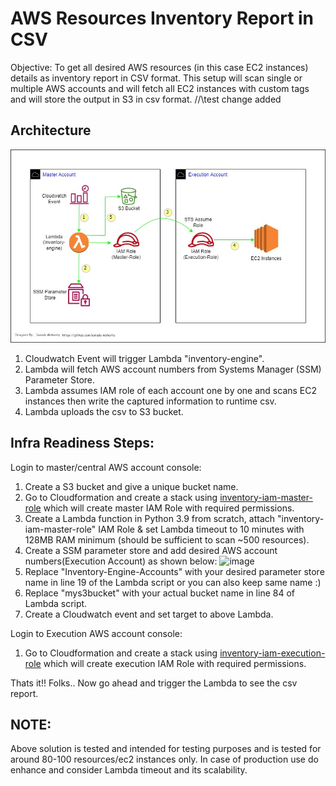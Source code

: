 # AWS Resources Inventory Report in CSV
Objective: To get all desired AWS resources (in this case EC2 instances) details as inventory report in CSV format. This setup will scan single or multiple AWS accounts and will fetch all EC2 instances with custom tags and will store the output in S3 in csv format.
//\\test change added

## Architecture

![Architecture](./InventoryDiagram.jpg)

1. Cloudwatch Event will trigger Lambda "inventory-engine".
2. Lambda will fetch AWS account numbers from Systems Manager (SSM) Parameter Store.
3. Lambda assumes IAM role of each account one by one and scans EC2 instances then write the captured information to runtime csv.
4. Lambda uploads the csv to S3 bucket.

## Infra Readiness Steps:
Login to master/central AWS account console:
1. Create a S3 bucket and give a unique bucket name. 
2. Go to Cloudformation and create a stack using [inventory-iam-master-role](./inventory-iam-master-role.json) which will create master IAM Role with required permissions.
3. Create a Lambda function in Python 3.9 from scratch, attach "inventory-iam-master-role" IAM Role & set Lambda timeout to 10 minutes with 128MB RAM minimum (should be sufficient to scan ~500 resources).
4. Create a SSM parameter store and add desired AWS account numbers(Execution Account) as shown below:
![image](https://user-images.githubusercontent.com/90566922/157006956-e6ba233e-c0d4-4a6e-8b06-c990ebf9b732.png)
5. Replace "Inventory-Engine-Accounts" with your desired parameter store name in line 19 of the Lambda script or you can also keep same name :)
6. Replace "mys3bucket" with your actual bucket name in line 84 of Lambda script.
7. Create a Cloudwatch event and set target to above Lambda.

Login to Execution AWS account console:
1. Go to Cloudformation and create a stack using [inventory-iam-execution-role](./inventory-iam-execution-role.json) which will create execution IAM Role with required permissions.

Thats it!! Folks.. Now go ahead and trigger the Lambda to see the csv report.

## NOTE:
Above solution is tested and intended for testing purposes and is tested for around 80-100 resources/ec2 instances only. In case of production use do enhance and consider Lambda timeout and its scalability.
